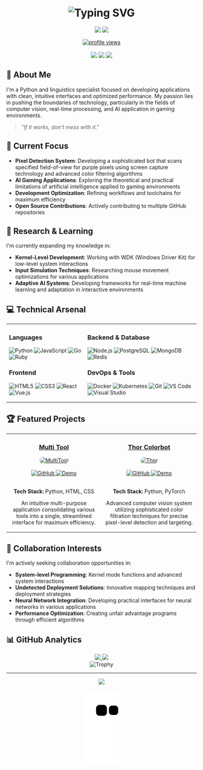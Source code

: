 <div align="center">
  <h1>
    <img src="https://readme-typing-svg.herokuapp.com?font=Fira+Code&weight=600&size=30&pause=1000&color=6C63FF&center=true&vCenter=true&width=435&lines=Hi+there%2C+I'm+@rescore09" alt="Typing SVG" />
  </h1>
  
  <p>
    <a href="mailto:rescoregta@gmail.com"><img src="https://img.shields.io/badge/Email-rescoregta@gmail.com-ea4335?style=for-the-badge&logo=gmail&logoColor=white" /></a>
    <a href="https://rescore.lol"><img src="https://img.shields.io/badge/Website-rescore.lol-3498db?style=for-the-badge&logo=safari&logoColor=white" /></a>
  </p>
  
  <a href="https://github.com/rescore09">
    <img src="https://komarev.com/ghpvc/?username=rescore09&color=blueviolet&style=for-the-badge" alt="profile views" />
  </a>
</div>

<br>

<div align="center">
  <img src="https://img.shields.io/badge/Focus-Technology%20Specialist-brightgreen?style=for-the-badge" />
  <img src="https://img.shields.io/badge/Status-Always%20Learning-blue?style=for-the-badge" />
  <img src="https://img.shields.io/badge/Collaboration-Open-orange?style=for-the-badge" />
</div>

## 💫 About Me

I'm a Python and linguistics specialist focused on developing applications with clean, intuitive interfaces and optimized performance. My passion lies in pushing the boundaries of technology, particularly in the fields of computer vision, real-time processing, and AI application in gaming environments.

> *"If it works, don't mess with it."*

## 🚀 Current Focus

- **Pixel Detection System**: Developing a sophisticated bot that scans specified field-of-view for purple pixels using screen capture technology and advanced color filtering algorithms
- **AI Gaming Applications**: Exploring the theoretical and practical limitations of artificial intelligence applied to gaming environments
- **Development Optimization**: Refining workflows and toolchains for maximum efficiency 
- **Open Source Contributions**: Actively contributing to multiple GitHub repositories

## 🔬 Research & Learning

I'm currently expanding my knowledge in:

- **Kernel-Level Development**: Working with WDK (Windows Driver Kit) for low-level system interactions
- **Input Simulation Techniques**: Researching mouse movement optimizations for various applications
- **Adaptive AI Systems**: Developing frameworks for real-time machine learning and adaptation in interactive environments

## 💻 Technical Arsenal

<table>
<tr>
<td>

### Languages
![Python](https://img.shields.io/badge/Python-3776AB?style=flat-square&logo=python&logoColor=white)
![JavaScript](https://img.shields.io/badge/JavaScript-F7DF1E?style=flat-square&logo=javascript&logoColor=black)
![Go](https://img.shields.io/badge/Go-00ADD8?style=flat-square&logo=go&logoColor=white)
![Ruby](https://img.shields.io/badge/Ruby-CC342D?style=flat-square&logo=ruby&logoColor=white)

### Frontend
![HTML5](https://img.shields.io/badge/HTML5-E34F26?style=flat-square&logo=html5&logoColor=white)
![CSS3](https://img.shields.io/badge/CSS3-1572B6?style=flat-square&logo=css3&logoColor=white)
![React](https://img.shields.io/badge/React-20232A?style=flat-square&logo=react&logoColor=61DAFB)
![Vue.js](https://img.shields.io/badge/Vue.js-4FC08D?style=flat-square&logo=vue.js&logoColor=white)

</td>
<td>

### Backend & Database
![Node.js](https://img.shields.io/badge/Node.js-339933?style=flat-square&logo=nodedotjs&logoColor=white)
![PostgreSQL](https://img.shields.io/badge/PostgreSQL-316192?style=flat-square&logo=postgresql&logoColor=white)
![MongoDB](https://img.shields.io/badge/MongoDB-4EA94B?style=flat-square&logo=mongodb&logoColor=white)
![Redis](https://img.shields.io/badge/Redis-DC382D?style=flat-square&logo=redis&logoColor=white)

### DevOps & Tools
![Docker](https://img.shields.io/badge/Docker-2496ED?style=flat-square&logo=docker&logoColor=white)
![Kubernetes](https://img.shields.io/badge/Kubernetes-326CE5?style=flat-square&logo=kubernetes&logoColor=white)
![Git](https://img.shields.io/badge/Git-F05032?style=flat-square&logo=git&logoColor=white)
![VS Code](https://img.shields.io/badge/VS_Code-007ACC?style=flat-square&logo=visual-studio-code&logoColor=white)
![Visual Studio](https://img.shields.io/badge/Visual_Studio-5C2D91?style=flat-square&logo=visual-studio&logoColor=white)

</td>
</tr>
</table>

## 🏆 Featured Projects

<div align="center">
<table>
  <tr>
    <td width="50%">
      <h3 align="center">
        <a href="https://github.com/rescore09/Multitool">Multi Tool</a>
      </h3>
      <div align="center">
        <a href="https://github.com/rescore09/Multitool">
          <img src="https://i.imgur.com/m8owk7a.png" alt="MultiTool" style="border-radius:10px" width="100%" />
        </a>
        <br>
        <br>
        <div>
          <a href="https://github.com/rescore09/Multitool">
            <img src="https://img.shields.io/badge/View_Code-181717?style=for-the-badge&logo=github&logoColor=white" alt="GitHub" />
          </a>
          <a href="https://projectdemo.com">
            <img src="https://img.shields.io/badge/Live_Demo-000000?style=for-the-badge&logo=vercel&logoColor=white" alt="Demo" />
          </a>
        </div>
      </div>
      <br>
      <p align="center">
        <strong>Tech Stack:</strong> Python, HTML, CSS
      </p>
      <p align="center">
        An intuitive multi-purpose application consolidating various tools into a single, streamlined interface for maximum efficiency.
      </p>
    </td>
    <td width="50%">
      <h3 align="center">
        <a href="https://github.com/rescore09/thor">Thor Colorbot</a>
      </h3>
      <div align="center">
        <a href="https://github.com/rescore09/thor">
          <img src="https://i.imgur.com/AyvfQM4.png" alt="Thor" style="border-radius:10px" width="100%" />
        </a>
        <br>
        <br>
        <div>
          <a href="https://github.com/rescore09/thor">
            <img src="https://img.shields.io/badge/View_Code-181717?style=for-the-badge&logo=github&logoColor=white" alt="GitHub" />
          </a>
          <a href="https://project2demo.com">
            <img src="https://img.shields.io/badge/Live_Demo-000000?style=for-the-badge&logo=vercel&logoColor=white" alt="Demo" />
          </a>
        </div>
      </div>
      <br>
      <p align="center">
        <strong>Tech Stack:</strong> Python, PyTorch
      </p>
      <p align="center">
        Advanced computer vision system utilizing sophisticated color filtration techniques for precise pixel-level detection and targeting.
      </p>
    </td>
  </tr>
</table>
</div>

## 🤝 Collaboration Interests

I'm actively seeking collaboration opportunities in:

- **System-level Programming**: Kernel mode functions and advanced system interactions
- **Undetected Deployment Solutions**: Innovative mapping techniques and deployment strategies
- **Neural Network Integration**: Developing practical interfaces for neural networks in various applications
- **Performance Optimization**: Creating unfair advantage programs through efficient algorithms

## 📊 GitHub Analytics

<div align="center">
  <a href="https://github.com/rescore09">
    <img height="180em" src="https://github-readme-stats.vercel.app/api?username=rescore09&show_icons=true&theme=tokyonight&include_all_commits=true&count_private=true" />
    <img height="180em" src="https://github-readme-stats.vercel.app/api/top-langs/?username=rescore09&layout=compact&langs_count=8&theme=tokyonight" />
  </a>
</div>

<div align="center">
  <img src="https://github-profile-trophy.vercel.app/?username=rescore09&theme=nord&column=7" alt="Trophy" />
</div>

---

<div align="center">
  <a href="https://github.com/rescore09">
    <img src="https://img.shields.io/github/followers/rescore09?label=Follow&style=social" />
  </a>
  <br>
  <br>
  <img src="https://raw.githubusercontent.com/rafaballerini/rafaballerini/output/github-contribution-grid-snake.svg" alt="Snake animation" />
</div>
